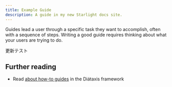 ```yaml
---
title: Example Guide
description: A guide in my new Starlight docs site.
---
```


Guides lead a user through a specific task they want to accomplish, often with a sequence of steps.
Writing a good guide requires thinking about what your users are trying to do.

更新テスト

## Further reading

- Read [about how-to guides](https://diataxis.fr/how-to-guides/) in the Diátaxis framework
